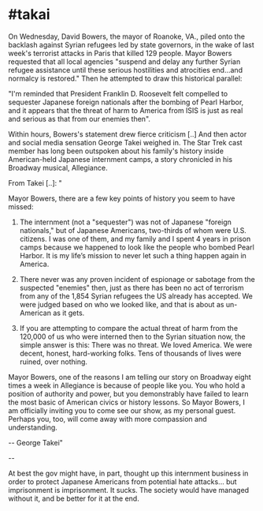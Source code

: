 # #takai

On Wednesday, David Bowers, the mayor of Roanoke, VA., piled onto the backlash against Syrian refugees led by state governors, in the wake of last week's terrorist attacks in Paris that killed 129 people. Mayor Bowers requested that all local agencies "suspend and delay any further Syrian refugee assistance until these serious hostilities and atrocities end...and normalcy is restored." Then he attempted to draw this historical parallel:

"I'm reminded that President Franklin D. Roosevelt felt compelled to sequester Japanese foreign nationals after the bombing of Pearl Harbor, and it appears that the threat of harm to America from ISIS is just as real and serious as that from our enemies then".

Within hours, Bowers's statement drew fierce criticism [..] And then actor and social media sensation George Takei weighed in. The Star Trek cast member has long been outspoken about his family's history inside American-held Japanese internment camps, a story chronicled in his Broadway musical, Allegiance.

From Takei [..]: "

Mayor Bowers, there are a few key points of history you seem to have missed:

1) The internment (not a "sequester") was not of Japanese "foreign nationals," but of Japanese Americans, two-thirds of whom were U.S.   citizens. I was one of them, and my family and I spent 4 years in prison camps because we happened to look like the people who bombed Pearl Harbor. It is my life’s mission to never let such a thing happen again in America.

2) There never was any proven incident of espionage or sabotage from the suspected "enemies" then, just as there has been no act of terrorism from any of the 1,854 Syrian refugees the US already has accepted. We were judged based on who we looked like, and that is about as un-American as it gets.

3) If you are attempting to compare the actual threat of harm from the 120,000 of us who were interned then to the Syrian situation now, the simple answer is this: There was no threat. We loved America. We were decent, honest, hard-working folks. Tens of thousands of lives were ruined, over nothing.

Mayor Bowers, one of the reasons I am telling our story on Broadway eight times a week in Allegiance is because of people like you. You who hold a position of authority and power, but you demonstrably have failed to learn the most basic of American civics or history lessons. So Mayor Bowers, I am officially inviting you to come see our show, as my personal guest. Perhaps you, too, will come away with more compassion and understanding.

-- George Takei"

--

At best the gov might have, in part, thought up this internment business in order to protect Japanese Americans from potential hate attacks... but imprisonment is imprisonment. It sucks. The society would have managed without it, and be better for it at the end.













